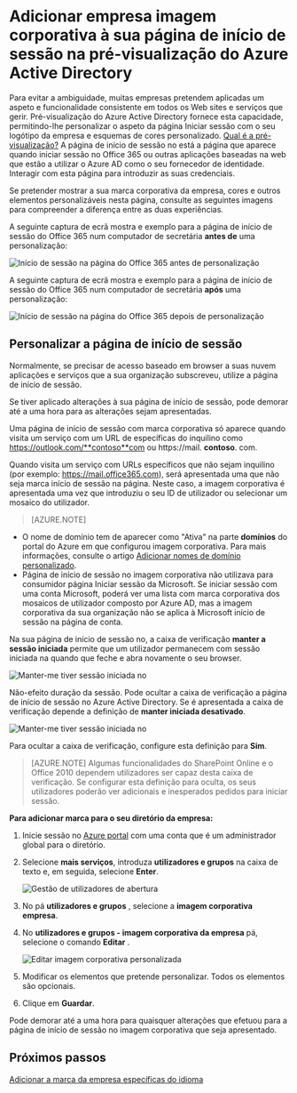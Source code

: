 <properties
pageTitle="Personalizar a sua página de início de sessão na pré-visualização do Azure Active Directory | Microsoft Azure"
description="Saiba como adicionar uma marca para a página de início de sessão no Azure da empresa"
services="active-directory"
documentationCenter=""
authors="curtand"
manager="femila"
editor=""/>

<tags
ms.service="active-directory"
ms.workload="identity"
ms.tgt_pltfrm="na"
ms.devlang="na"
ms.topic="article"
ms.date="09/30/2016"
ms.author="curtand"/>

# <a name="add-company-branding-to-your-sign-in-page-in-the-azure-active-directory-preview"></a>Adicionar empresa imagem corporativa à sua página de início de sessão na pré-visualização do Azure Active Directory

Para evitar a ambiguidade, muitas empresas pretendem aplicadas um aspeto e funcionalidade consistente em todos os Web sites e serviços que gerir. Pré-visualização do Azure Active Directory fornece esta capacidade, permitindo-lhe personalizar o aspeto da página Iniciar sessão com o seu logótipo da empresa e esquemas de cores personalizado. [Qual é a pré-visualização?](active-directory-preview-explainer.md) A página de início de sessão no está a página que aparece quando iniciar sessão no Office 365 ou outras aplicações baseadas na web que estão a utilizar o Azure AD como o seu fornecedor de identidade. Interagir com esta página para introduzir as suas credenciais.

Se pretender mostrar a sua marca corporativa da empresa, cores e outros elementos personalizáveis nesta página, consulte as seguintes imagens para compreender a diferença entre as duas experiências.

A seguinte captura de ecrã mostra e exemplo para a página de início de sessão do Office 365 num computador de secretária **antes de** uma personalização:

![Início de sessão na página do Office 365 antes de personalização](./media/active-directory-branding-custom-signon-azure-portal/sign-in-page-before-customization.png)

A seguinte captura de ecrã mostra e exemplo para a página de início de sessão do Office 365 num computador de secretária **após** uma personalização:

![Início de sessão na página do Office 365 depois de personalização](./media/active-directory-branding-custom-signon-azure-portal/sign-in-page-after-customization.png)


## <a name="customizing-the-sign-in-page"></a>Personalizar a página de início de sessão

Normalmente, se precisar de acesso baseado em browser a suas nuvem aplicações e serviços que a sua organização subscreveu, utilize a página de início de sessão.

Se tiver aplicado alterações à sua página de início de sessão, pode demorar até a uma hora para as alterações sejam apresentadas.

Uma página de início de sessão com marca corporativa só aparece quando visita um serviço com um URL de específicas do inquilino como https://outlook.com/**contoso**com ou https://mail. **contoso**. com.

Quando visita um serviço com URLs específicos que não sejam inquilino (por exemplo: https://mail.office365.com), será apresentada uma que não seja marca início de sessão na página. Neste caso, a imagem corporativa é apresentada uma vez que introduziu o seu ID de utilizador ou selecionar um mosaico do utilizador.

> [AZURE.NOTE]
>
- O nome de domínio tem de aparecer como "Ativa" na parte **domínios** do portal do Azure em que configurou imagem corporativa. Para mais informações, consulte o artigo [Adicionar nomes de domínio personalizado](active-directory-domains-add-azure-portal.md).
- Página de início de sessão no imagem corporativa não utilizava para consumidor página Iniciar sessão da Microsoft. Se iniciar sessão com uma conta Microsoft, poderá ver uma lista com marca corporativa dos mosaicos de utilizador composto por Azure AD, mas a imagem corporativa da sua organização não se aplica à Microsoft início de sessão na página de conta.

Na sua página de início de sessão no, a caixa de verificação **manter a sessão iniciada** permite que um utilizador permanecem com sessão iniciada na quando que feche e abra novamente o seu browser. 

   ![Manter-me tiver sessão iniciada no](./media/active-directory-branding-custom-signon-azure-portal/01.png)

Não-efeito duração da sessão. Pode ocultar a caixa de verificação a página de início de sessão no Azure Active Directory.
Se é apresentada a caixa de verificação depende a definição de **manter iniciada desativado**.

   ![Manter-me tiver sessão iniciada no](./media/active-directory-branding-custom-signon-azure-portal/02.png)


Para ocultar a caixa de verificação, configure esta definição para **Sim**. 

> [AZURE.NOTE] Algumas funcionalidades do SharePoint Online e o Office 2010 dependem utilizadores ser capaz desta caixa de verificação. Se configurar esta definição para oculta, os seus utilizadores poderão ver adicionais e inesperados pedidos para iniciar sessão.




**Para adicionar marca para o seu diretório da empresa:**

1.  Inicie sessão no [Azure portal](https://portal.azure.com) com uma conta que é um administrador global para o diretório.

2.  Selecione **mais serviços**, introduza **utilizadores e grupos** na caixa de texto e, em seguida, selecione **Enter**.

    ![Gestão de utilizadores de abertura](./media/active-directory-branding-custom-signon-azure-portal/user-management.png)

3. No pá **utilizadores e grupos** , selecione a **imagem corporativa empresa**.

4. No **utilizadores e grupos - imagem corporativa da empresa** pá, selecione o comando **Editar** .

    ![Editar imagem corporativa personalizada](./media/active-directory-branding-custom-signon-azure-portal/edit-branding.png)

5. Modificar os elementos que pretende personalizar. Todos os elementos são opcionais.

6. Clique em **Guardar**.

Pode demorar até a uma hora para quaisquer alterações que efetuou para a página de início de sessão no imagem corporativa que seja apresentado.

## <a name="next-steps"></a>Próximos passos

[Adicionar a marca da empresa específicas do idioma](active-directory-branding-localize-azure-portal.md)
